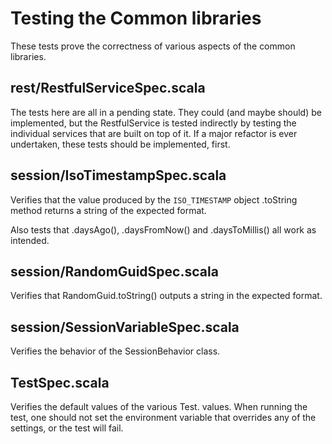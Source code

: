 # Testing the Common libraries

These tests prove the correctness of various aspects of the common libraries.

## rest/RestfulServiceSpec.scala

The tests here are all in a pending state.  They could (and maybe should)
be implemented, but the RestfulService is tested indirectly by testing
the individual services that are built on top of it.  If a major refactor is ever undertaken,
these tests should be implemented, first.

## session/IsoTimestampSpec.scala

Verifies that the value produced by the `ISO_TIMESTAMP` object .toString
method returns a string of the expected format.

Also tests that .daysAgo(), .daysFromNow() and .daysToMillis() all work
as intended.

## session/RandomGuidSpec.scala

Verifies that RandomGuid.toString() outputs a string in the expected format.


## session/SessionVariableSpec.scala

Verifies the behavior of the SessionBehavior class.

## TestSpec.scala

Verifies the default values of the various Test.<variable> values.  When
running the test, one should not set the environment variable that overrides
any of the settings, or the test will fail.
